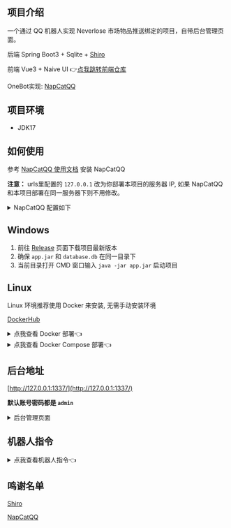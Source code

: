 ## 项目介绍

一个通过 QQ 机器人实现 Neverlose 市场物品推送绑定的项目，自带后台管理页面。

后端 Spring Boot3 + Sqlite + [Shiro](https://github.com/MisakaTAT/Shiro)

前端 Vue3 + Naive UI
👉[点我跳转前端仓库](https://github.com/harenk1337/NvlBot-Admin)

OneBot实现: [NapCatQQ](https://github.com/NapNeko/NapCatQQ)

## 项目环境

* JDK17

## 如何使用

参考 [NapCatQQ 使用文档](https://napneko.github.io/zh-CN/guide/getting-started) 安装 NapCatQQ

**注意：** urls里配置的 `127.0.0.1` 改为你部署本项目的服务器 IP, 如果 NapCatQQ 和本项目部署在同一服务器下则不用修改。
<details>
<summary>NapCatQQ 配置如下</summary>

```json
{
  "http": {
    "enable": false,
    "host": "",
    "port": 3000,
    "secret": "",
    "enableHeart": false,
    "enablePost": false,
    "postUrls": []
  },
  "ws": {
    "enable": false,
    "host": "",
    "port": 3001
  },
  "reverseWs": {
    "enable": true,
    "urls": [
      "ws://127.0.0.1:1337/onebot/v11/ws"
    ]
  },
  "debug": false,
  "heartInterval": 60000,
  "messagePostFormat": "array",
  "enableLocalFile2Url": false,
  "musicSignUrl": "",
  "reportSelfMessage": false,
  "token": "",
  "GroupLocalTime": {
    "Record": false,
    "RecordList": []
  }
}
```
</details>

## Windows

1. 前往 [Release](https://github.com/harenk1337/nvl-bot/releases/) 页面下载项目最新版本
2. 确保 `app.jar` 和 `database.db` 在同一目录下
3. 当前目录打开 CMD 窗口输入 `java -jar app.jar` 启动项目

## Linux

Linux 环境推荐使用 Docker 来安装, 无需手动安装环境

[DockerHub](https://hub.docker.com/r/harenk99/nvl-bot)

<details>
<summary>点我查看 Docker 部署👈</summary>

### Docker

1. 前往 [Release](https://github.com/harenk1337/nvl-bot/releases/) 页面下载项目最新版本
2. 确保 `app.jar` 和 `database.db` 在同一目录下
3. 同一目录下新建 `Dockerfile`，内容如下

```dockerfile
FROM todocoder/jre:17
LABEL authors="harenk"
WORKDIR /opt

ARG PORT=1337
EXPOSE ${PORT}

ENV APP_BASE_URL="http://localhost:${PORT}/api"
ENV APP_ARGS="-XX:+UseG1GC -Xms1024m -Xmx1024m -Xss256k -XX:MetaspaceSize=128m"

COPY ./app.jar app.jar
COPY ./database.db database.db

ENTRYPOINT ["java", "-jar", "app.jar", "${APP_ARGS}", "-c"]

```
分别运行以下命令
```shell
docker build -t nvl-bot .
```
```shell
docker run -d \
-p 1337:1337 \
--restart=always \
--volume /opt/nvl-bot/database.db:/opt/database.db \
--name nvl-bot nvl-bot
```

</details>


<details>
<summary>点我查看 Docker Compose 部署👈</summary>


### Docker Compose

新建 `docker-compose.yaml` 文件

**注意:** 你需要把 `<QQ号>` 更改为你需要作为 Bot 登录的 QQ号
<details>
<summary>Docker Compose 内容</summary>

```yaml
version: '3.9'
services:
  napcat:
    container_name: napcat
    image: mlikiowa/napcat-docker:latest
    environment:
      ACCOUNT: <QQ号>
      WSR_ENABLE: true
      WS_URLS: '["ws://nvl-bot:1337/onebot/v11/ws"]'
    volumes:
      - /opt/napcat/config:/usr/src/app/napcat/config
    ports:
      - "6099:6099"
    restart: always
    depends_on:
      - bot
    networks:
      - nvl-bot

  bot:
    container_name: nvl-bot
    image: harenk99/nvl-bot:1.0
    volumes:
      - /opt/nvl-bot/database.db:/opt/database.db
    ports:
      - "1337:1337"
    restart: always
    networks:
      - nvl-bot


networks:
  nvl-bot:
    name: nvl-bot
    driver: bridge
```

</details>

运行以下命令, 等待启动后扫码登录即可

```shell
docker-compose up -d && docker logs -f napcat
```

</details>

## 后台地址

[http://127.0.0.1:1337/](http://127.0.0.1:1337/)

**默认账号密码都是 `admin`**

<details>
<summary>后台管理页面</summary>

![](docs/user.png)
![](docs/item.png)
![](docs/order.png)

</details>

## 机器人指令

<details>
<summary>点我查看机器人指令👈</summary>

```text
以下所有命令以 .开头, 例如 .查用户
括号内的参数为必填，中括号为选填，冒号后面为不填的默认值

1、菜单 -> 显示本菜单
2、查用户 -> 查询所有可使用本 Bot 的用户
3、查项目 -> 查询当前所有项目
4、绑定 (NL 账号) (项目名) -> 推送项目给所输入的 NL 账号
5、添加用户 (用户 QQ) [用户名:未命名] -> 给用户添加 Bot 使用权限
6、启用/禁用 (用户 QQ) -> 启用/禁用 用户使用权限
```

</details>

## 鸣谢名单

[Shiro](https://github.com/MisakaTAT/Shiro)

[NapCatQQ](https://github.com/NapNeko/NapCatQQ)